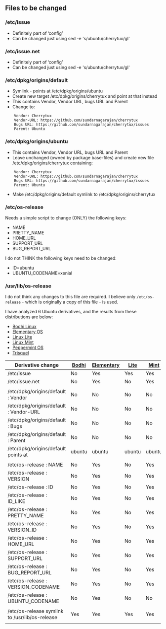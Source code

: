 ## Files to be changed
### /etc/issue
* Definitely part of ‘config’
* Can be changed just using sed -e 's/ubuntu/cherrytux/gI'

### /etc/issue.net
* Definitely part of ‘config’
* Can be changed just using sed -e 's/ubuntu/cherrytux/gI'

### /etc/dpkg/origins/default
* Symlink - points at /etc/dpkg/origins/ubuntu
* Create new target /etc/dpkg/origins/cherrytux and point at that instead
* This contains Vendor, Vendor URL, bugs URL and Parent
* Change to:
```
    Vendor: Cherrytux
    Vendor-URL: https://github.com/sundarnagarajan/cherrytux
    Bugs URL: https://github.com/sundarnagarajan/cherrytux/issues
    Parent: Ubuntu
```

### /etc/dpkg/origins/ubuntu
* This contains Vendor, Vendor URL, bugs URL and Parent
* Leave unchanged (owned by package base-files) and create new file /etc/dpkg/origins/cherrytux containing:
```
    Vendor: Cherrytux
    Vendor-URL: https://github.com/sundarnagarajan/cherrytux
    Bugs URL: https://github.com/sundarnagarajan/cherrytux/issues
    Parent: Ubuntu
```
* Make /etc/dpkg/origins/default symlink to /etc/dpkg/origins/cherrytux 

### /etc/os-release
Needs a simple script to change (ONLY) the following keys:

* NAME
* PRETTY_NAME
* HOME_URL
* SUPPORT_URL
* BUG_REPORT_URL

I do not THINK the following keys need to be changed:

* ID=ubuntu
* UBUNTU_CODENAME=xenial

### /usr/lib/os-release
I do not think any changes to this file are required. I believe only ```/etc/os-release``` - which is originally a copy of this file - is used.

I have analyzed 6 Ubuntu derivatives, and the results from these distributions are below:

* [Bodhi Linux](http://www.bodhilinux.com/)
* [Elementary OS](https://elementary.io/)
* [Linux Lite](https://www.linuxliteos.com/)
* [Linux Mint](https://linuxmint.com/)
* [Peppermint OS](https://peppermintos.com/)
* [Trisquel](https://trisquel.info/)

| Derivative change | [Bodhi](http://www.bodhilinux.com/) | [Elementary](https://elementary.io/) | [Lite](https://www.linuxliteos.com/) | [Mint](https://linuxmint.com/) | [Peppermint](https://peppermintos.com/) | [Trisquel](https://trisquel.info/) |
| ----------------- | --------- | -------------- | -------- | -------- | ------------ | ---------- |
| /etc/issue | No | Yes | Yes | Yes | Yes | Yes |
| /etc/issue.net | No | Yes | No | Yes | Yes | Yes |
|  |  |  |  |  |  |  |
| /etc/dpkg/origins/default : Vendor | No | No | No | No | No | Yes |
| /etc/dpkg/origins/default : Vendor-URL | No | No | No | No | No | Yes |
| /etc/dpkg/origins/default : Bugs | No | No | No | No | No | Yes |
| /etc/dpkg/origins/default : Parent | No | No | No | No | No | Yes |
| /etc/dpkg/origins/default points at | ubuntu | ubuntu | ubuntu | ubuntu | ubuntu | trisquel |
|  |  |  |  |  |  |  |
| /etc/os-release : NAME | No | Yes | No | Yes | Yes | Yes |
| /etc/os-release : VERSION | No | Yes | No | Yes | Yes | Yes |
| /etc/os-release : ID | No | Yes | No | Yes | Yes | Yes |
| /etc/os-release : ID_LIKE | No | Yes | No | Yes | No | No |
| /etc/os-release : PRETTY_NAME | No | Yes | No | Yes | Yes | Yes |
| /etc/os-release : VERSION_ID | No | Yes | No | Yes | Yes | Yes |
| /etc/os-release : HOME_URL | No | Yes | No | Yes | Yes | Yes |
| /etc/os-release : SUPPORT_URL | No | Yes | No | Yes | Yes | Yes |
| /etc/os-release : BUG_REPORT_URL | No | Yes | No | Yes | Yes | Yes |
| /etc/os-release : VERSION_CODENAME | No | Yes | No | Yes | Yes |  |
| /etc/os-release : UBUNTU_CODENAME | No | Yes | No | No | No | Missing |
|  |  |  |  |  |  |  |
| /etc/os-release symlink to /usr/lib/os-release | Yes | Yes | Yes | Yes | Yes | No |
|  |  |  |  |  |  |  |




